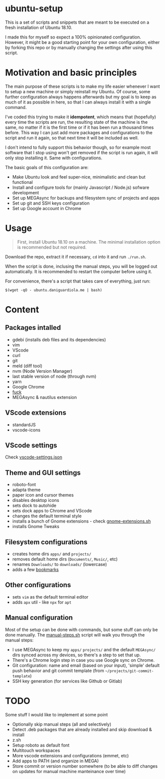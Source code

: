 # ubuntu-setup

This is a set of scripts and snippets that are meant to be executed on a fresh installation of Ubuntu 18.10.

I made this for myself so expect a 100% opinionated configuration. However, it might be a good starting point for your own configuration, either by forking this repo or by manually changing the settings after using this script.

# Motivation and basic principles

The main purpose of these scripts is to make my life easier whenever I want to setup a new machine or simply reinstall my Ubuntu. Of course, some further configuration always happens afterwards but my goal is to keep as much of it as possible in here, so that I can always install it with a single command.

I've coded this trying to make it **idempotent**, which means that (hopefully) every time the scripts are run, the resulting state of the machine is the same, no matter if it is the first time or if it has been run a thousand times before. This way I can just add more packages and configurations to the script and run it again, so that next time it will be included as well.

I don't intend to fully support this behavior though, so for example most software that I stop using won't get removed if the script is run again, it will only stop installing it. Same with configurations.

The basic goals of this configuration are:

- Make Ubuntu look and feel super-nice, minimalistic and clean but functional
- Install and configure tools for (mainly Javascript / Node.js) sofware development
- Set up MEGAsync for backups and filesystem sync of projects and apps
- Set up git and SSH keys configuration
- Set up Google account in Chrome

# Usage

> First, install Ubuntu 18.10 on a machine. The minimal installation option is recommended but not required.

Download the repo, extract it if necessary, `cd` into it and run `./run.sh`.

When the script is done, inclusing the manual steps, you will be logged out automatically. It is recommended to restart the computer before using it.

For convenience, there's a script that takes care of everything, just run:

```
$(wget -qO - ubuntu.daniguardiola.me | bash)
```


# Content

## Packages intalled

- gdebi (installs deb files and its dependencies)
- vim
- VScode
- curl
- git
- meld (diff tool)
- nvm (Node Version Manager)
- last stable version of node (through nvm)
- yarn
- Google Chrome
- [fuck](https://github.com/nvbn/thefuck)
- MEGAsync & nautilus extension

## VScode extensions

- standardJS
- vscode-icons

## VScode settings

Check [vscode-settings.json](./vscode-settings.json)

## Theme and GUI settings

- roboto-font
- adapta theme
- paper icon and cursor themes
- disables desktop icons
- sets dock to autohide
- sets dock apps to Chrome and VScode
- changes the default terminal style
- installs a bunch of Gnome extensions - check [gnome-extensions.sh](./gnome-extensions.sh)
- installs Gnome Tweaks

## Filesystem configurations

- creates home dirs `apps/` and `projects/`
- removes default home dirs (`Documents/`, `Music/`, etc)
- renames `Downloads/` to `downloads/` (lowercase)
- adds a few [bookmarks](./bookmarks)

## Other configurations

- sets `vim` as the default terminal editor
- adds `apx` util - like `npx` for `apt`

## Manual configuration

Most of the setup can be done with commands, but some stuff can only be done manually. The [manual-steps.sh](./manual-steps.sh) script will walk you through the manual steps:

- I use MEGAsync to keep my `apps/` `projects/` and the default `MEGAsync/` dirs synced across my devices, so there's a step to set that up.
- There's a Chrome login step in case you use Google sync on Chrome.
- Git configuration: name and email (based on your input), 'simple' default push behavior and git commit template (from `~/projects/git-commit-template`)
- SSH key generation (for services like Github or Gitlab)

# TODO

Some stuff I would like to implement at some point

- Optionally skip manual steps (all and selectively)
- Detect .deb packages that are already installed and skip download & install
- z.sh
- Setup roboto as default font
- Multitouch workspaces
- More vscode extensions and configurations (emmet, etc)
- Add apps to PATH (and organize in MEGA)
- Store commit or version number somewhere (to be able to diff changes on updates for manual machine manteinance over time)
